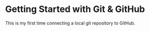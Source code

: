 # Getting Started with Git & GitHub

This is my first time connecting a local git repository to GitHub.
